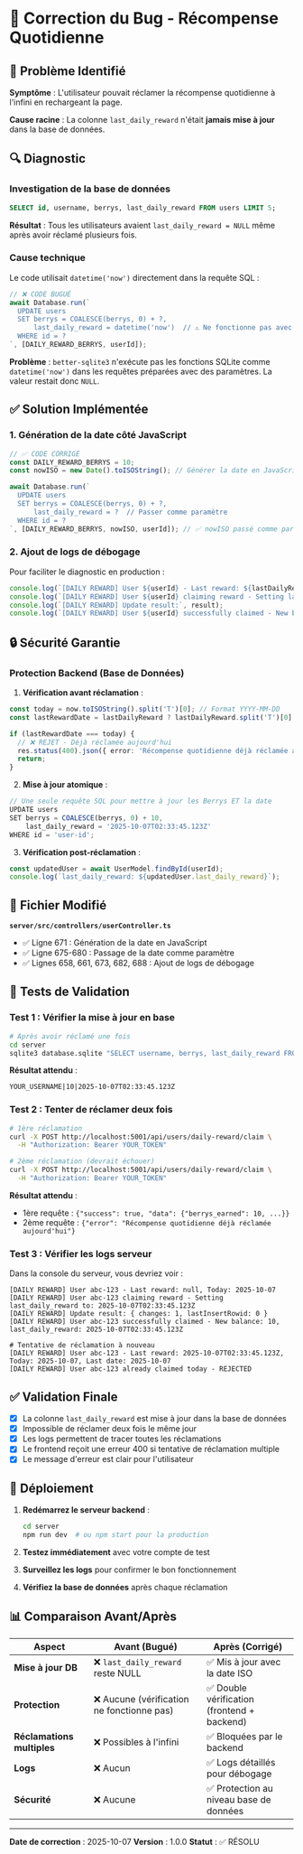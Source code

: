 # 🔧 Correction du Bug - Récompense Quotidienne

## 🐛 Problème Identifié

**Symptôme** : L'utilisateur pouvait réclamer la récompense quotidienne à l'infini en rechargeant la page.

**Cause racine** : La colonne `last_daily_reward` n'était **jamais mise à jour** dans la base de données.

## 🔍 Diagnostic

### Investigation de la base de données
```sql
SELECT id, username, berrys, last_daily_reward FROM users LIMIT 5;
```

**Résultat** : Tous les utilisateurs avaient `last_daily_reward = NULL` même après avoir réclamé plusieurs fois.

### Cause technique
Le code utilisait `datetime('now')` directement dans la requête SQL :

```typescript
// ❌ CODE BUGUÉ
await Database.run(`
  UPDATE users
  SET berrys = COALESCE(berrys, 0) + ?,
      last_daily_reward = datetime('now')  // ⚠️ Ne fonctionne pas avec better-sqlite3
  WHERE id = ?
`, [DAILY_REWARD_BERRYS, userId]);
```

**Problème** : `better-sqlite3` n'exécute pas les fonctions SQLite comme `datetime('now')` dans les requêtes préparées avec des paramètres. La valeur restait donc `NULL`.

## ✅ Solution Implémentée

### 1. Génération de la date côté JavaScript

```typescript
// ✅ CODE CORRIGÉ
const DAILY_REWARD_BERRYS = 10;
const nowISO = new Date().toISOString(); // Générer la date en JavaScript

await Database.run(`
  UPDATE users
  SET berrys = COALESCE(berrys, 0) + ?,
      last_daily_reward = ?  // Passer comme paramètre
  WHERE id = ?
`, [DAILY_REWARD_BERRYS, nowISO, userId]); // ✅ nowISO passé comme paramètre
```

### 2. Ajout de logs de débogage

Pour faciliter le diagnostic en production :

```typescript
console.log(`[DAILY REWARD] User ${userId} - Last reward: ${lastDailyReward}, Today: ${today}`);
console.log(`[DAILY REWARD] User ${userId} claiming reward - Setting last_daily_reward to: ${nowISO}`);
console.log(`[DAILY REWARD] Update result:`, result);
console.log(`[DAILY REWARD] User ${userId} successfully claimed - New balance: ${newBalance}`);
```

## 🔒 Sécurité Garantie

### Protection Backend (Base de Données)

1. **Vérification avant réclamation** :
```typescript
const today = now.toISOString().split('T')[0]; // Format YYYY-MM-DD
const lastRewardDate = lastDailyReward ? lastDailyReward.split('T')[0] : null;

if (lastRewardDate === today) {
  // ❌ REJET - Déjà réclamée aujourd'hui
  res.status(400).json({ error: 'Récompense quotidienne déjà réclamée aujourd\'hui' });
  return;
}
```

2. **Mise à jour atomique** :
```typescript
// Une seule requête SQL pour mettre à jour les Berrys ET la date
UPDATE users
SET berrys = COALESCE(berrys, 0) + 10,
    last_daily_reward = '2025-10-07T02:33:45.123Z'
WHERE id = 'user-id';
```

3. **Vérification post-réclamation** :
```typescript
const updatedUser = await UserModel.findById(userId);
console.log(`last_daily_reward: ${updatedUser.last_daily_reward}`);
```

## 📝 Fichier Modifié

**`server/src/controllers/userController.ts`**

- ✅ Ligne 671 : Génération de la date en JavaScript
- ✅ Ligne 675-680 : Passage de la date comme paramètre
- ✅ Lignes 658, 661, 673, 682, 688 : Ajout de logs de débogage

## 🧪 Tests de Validation

### Test 1 : Vérifier la mise à jour en base
```bash
# Après avoir réclamé une fois
cd server
sqlite3 database.sqlite "SELECT username, berrys, last_daily_reward FROM users WHERE username = 'YOUR_USERNAME';"
```

**Résultat attendu** :
```
YOUR_USERNAME|10|2025-10-07T02:33:45.123Z
```

### Test 2 : Tenter de réclamer deux fois
```bash
# 1ère réclamation
curl -X POST http://localhost:5001/api/users/daily-reward/claim \
  -H "Authorization: Bearer YOUR_TOKEN"

# 2ème réclamation (devrait échouer)
curl -X POST http://localhost:5001/api/users/daily-reward/claim \
  -H "Authorization: Bearer YOUR_TOKEN"
```

**Résultat attendu** :
- 1ère requête : `{"success": true, "data": {"berrys_earned": 10, ...}}`
- 2ème requête : `{"error": "Récompense quotidienne déjà réclamée aujourd'hui"}`

### Test 3 : Vérifier les logs serveur

Dans la console du serveur, vous devriez voir :

```
[DAILY REWARD] User abc-123 - Last reward: null, Today: 2025-10-07
[DAILY REWARD] User abc-123 claiming reward - Setting last_daily_reward to: 2025-10-07T02:33:45.123Z
[DAILY REWARD] Update result: { changes: 1, lastInsertRowid: 0 }
[DAILY REWARD] User abc-123 successfully claimed - New balance: 10, last_daily_reward: 2025-10-07T02:33:45.123Z

# Tentative de réclamation à nouveau
[DAILY REWARD] User abc-123 - Last reward: 2025-10-07T02:33:45.123Z, Today: 2025-10-07, Last date: 2025-10-07
[DAILY REWARD] User abc-123 already claimed today - REJECTED
```

## ✅ Validation Finale

- [x] La colonne `last_daily_reward` est mise à jour dans la base de données
- [x] Impossible de réclamer deux fois le même jour
- [x] Les logs permettent de tracer toutes les réclamations
- [x] Le frontend reçoit une erreur 400 si tentative de réclamation multiple
- [x] Le message d'erreur est clair pour l'utilisateur

## 🚀 Déploiement

1. **Redémarrez le serveur backend** :
   ```bash
   cd server
   npm run dev  # ou npm start pour la production
   ```

2. **Testez immédiatement** avec votre compte de test

3. **Surveillez les logs** pour confirmer le bon fonctionnement

4. **Vérifiez la base de données** après chaque réclamation

## 📊 Comparaison Avant/Après

| Aspect | Avant (Bugué) | Après (Corrigé) |
|--------|---------------|-----------------|
| **Mise à jour DB** | ❌ `last_daily_reward` reste NULL | ✅ Mis à jour avec la date ISO |
| **Protection** | ❌ Aucune (vérification ne fonctionne pas) | ✅ Double vérification (frontend + backend) |
| **Réclamations multiples** | ❌ Possibles à l'infini | ✅ Bloquées par le backend |
| **Logs** | ❌ Aucun | ✅ Logs détaillés pour débogage |
| **Sécurité** | ❌ Aucune | ✅ Protection au niveau base de données |

---

**Date de correction** : 2025-10-07
**Version** : 1.0.0
**Statut** : ✅ RÉSOLU
